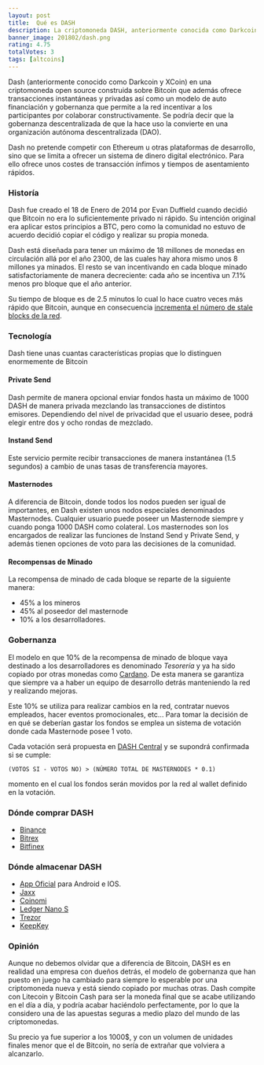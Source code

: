 ```yaml
---
layout: post
title:  Qué es DASH
description: La criptomoneda DASH, anteriormente conocida como Darkcoin, explicada de manera sencilla. Dónde comprar y guardar. Comparación con Bitcoin
banner_image: 201802/dash.png
rating: 4.75
totalVotes: 3
tags: [altcoins]
---
```


Dash (anteriormente conocido como Darkcoin y XCoin) en una criptomoneda open source construida sobre Bitcoin que además ofrece transacciones instantáneas y privadas así como un modelo de auto financiación y gobernanza que permite a la red incentivar a los participantes por colaborar constructivamente. Se podría decir que la gobernanza descentralizada de que la hace uso la convierte en una organización autónoma descentralizada (DAO).

<!--more-->

Dash no pretende competir con Ethereum u otras plataformas de desarrollo, sino que se limita a ofrecer un sistema de dinero digital electrónico. Para ello ofrece unos costes de transacción ínfimos y tiempos de asentamiento rápidos.

### Historía

Dash fue creado el 18 de Enero de 2014 por Evan Duffield cuando decidió que Bitcoin no era lo suficientemente privado ni rápido. Su intención original era aplicar estos principios a BTC, pero como la comunidad no estuvo de acuerdo decidió copiar el código y realizar su propia moneda.

Dash está diseñada para tener un máximo de 18 millones de monedas en circulación allá por el año 2300, de las cuales hay ahora mismo unos 8 millones ya minados. El resto se van incentivando en cada bloque minado satisfactoriamente de manera decreciente: cada año se incentiva un 7.1% menos pro bloque que el año anterior.

Su tiempo de bloque es de 2.5 minutos lo cual lo hace cuatro veces más rápido que Bitcoin, aunque en consecuencia [incrementa el número de stale blocks de la red](/problema-escalabilidad/).

### Tecnología

Dash tiene unas cuantas características propias que lo distinguen enormemente de Bitcoin

#### Private Send

Dash permite de manera opcional enviar fondos hasta un máximo de 1000 DASH de manera privada mezclando las transacciones de distintos emisores. Dependiendo del nivel de privacidad que el usuario desee, podrá elegir entre dos y ocho rondas de mezclado.

#### Instand Send

Este servicio permite recibir transacciones de manera instantánea (1.5 segundos) a cambio de unas tasas de transferencia mayores.

#### Masternodes

A diferencia de Bitcoin, donde todos los nodos pueden ser igual de importantes, en Dash existen unos nodos especiales denominados Masternodes. Cualquier usuario puede poseer un Masternode siempre y cuando ponga 1000 DASH como colateral. Los masternodes son los encargados de realizar las funciones de Instand Send y Private Send, y además tienen opciones de voto para las decisiones de la comunidad.

#### Recompensas de Minado

La recompensa de minado de cada bloque se reparte de la siguiente manera:

* 45% a los mineros
* 45% al poseedor del masternode
* 10% a los desarrolladores.

### Gobernanza

El modelo en que 10% de la recompensa de minado de bloque vaya destinado a los desarrolladores es denominado *Tesorería* y ya ha sido copiado por otras monedas como [Cardano](/que-es-cardano). De esta manera se garantiza que siempre va a haber un equipo de desarrollo detrás manteniendo la red y realizando mejoras.

Este 10% se utiliza para realizar cambios en la red, contratar nuevos empleados, hacer eventos promocionales, etc... Para tomar la decisión de en qué se deberían gastar los fondos se emplea un sistema de votación donde cada Masternode posee 1 voto.

Cada votación será propuesta en <a rel="nofollow" href="https://www.dashcentral.org/">DASH Central</a> y se supondrá confirmada si se cumple:

`(VOTOS SI - VOTOS NO) > (NÚMERO TOTAL DE MASTERNODES * 0.1)`

momento en el cual los fondos serán movidos por la red al wallet definido en la votación.

### Dónde comprar DASH

* <a rel="nofollow" href="https://www.binance.com/?ref=11317062">Binance</a>
* <a rel="nofollow" href="https://bittrex.com/">Bitrex</a>
* <a rel="nofollow" href="https://www.bitfinex.com">Bitfinex</a>

### Dónde almacenar DASH

* <a rel="nofollow" href="https://www.dash.org/wallets/">App Oficial</a> para Android e IOS.
* <a rel="nofollow" href="https://jaxx.io/">Jaxx</a>
* <a rel="nofollow" href="https://coinomi.com/">Coinomi</a>
* <a rel="nofollow" href="http://amzn.to/2i5kRoG">Ledger Nano S</a>
* <a rel="nofollow" href="http://amzn.to/2i72hMV">Trezor</a>
* <a rel="nofollow" href="http://amzn.to/2ja1KHf">KeepKey</a>

### Opinión

Aunque no debemos olvidar que a diferencia de Bitcoin, DASH es en realidad una empresa con dueños detrás, el modelo de gobernanza que han puesto en juego ha cambiado para siempre lo esperable por una criptomoneda nueva y está siendo copiado por muchas otras. Dash compite con Litecoin y Bitcoin Cash para ser la moneda final que se acabe utilizando en el día a día, y podría acabar haciéndolo perfectamente, por lo que la considero una de las apuestas seguras a medio plazo del mundo de las criptomonedas.

Su precio ya fue superior a los 1000$, y con un volumen de unidades finales menor que el de Bitcoin, no sería de extrañar que volviera a alcanzarlo.
